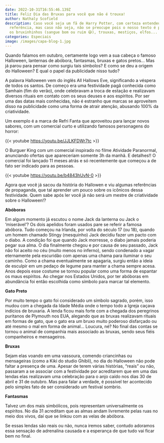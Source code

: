 ```yaml
---
date: 2022-10-31T16:55:46.139Z
title: Feliz Dia das Bruxas para você que não é trouxa!
author: Nathaly Scofield
description: Caso você seja um fã de Harry Potter, com certeza entendeu a nossa
  referência, mas caso não seja, não se preocupe pois o nosso texto é para todos
  os bruxinhinhos (sangue bom ou ruim 😅), trouxas, mestiços, elfos...
categories: Especiais
image: /images/capa-blog-1.jpg
---
```

Quando falamos em outubro, certamente logo vem a sua cabeça o famoso Halloween, lanternas de abóbora, fantasmas, bruxas e gatos pretos... Mas já parou para pensar como surgiu tais símbolos? E como se deu a origem do Halloween? E qual o papel da publicidade nisso tudo?

A palavra Halloween vem do inglês All Hallows Eve, significando a véspera de todos os santos. De começo era uma festividade pagã conhecida como Samhain (fim do verão), onde celebravam a troca de estação e realizavam diversos rituais em contato com os seus deuses e aos espíritos. Por ser uma das datas mais conhecidas, não é estranho que marcas se aproveitem disso na publicidade como uma forma de atrair atenção, abusando 100% da criatividade.

Um exemplo é a marca de Refri Fanta que aproveitou para lançar novos sabores, com um comercial curto e utilizando famosos personagens do horror:

{{< youtube https://youtu.be/JJLKFDWr7tc >}}

O Burguer King com um comercial inspirado no filme Atividade Paranormal, anunciando ofertas que apareceriam somente 3h da manhã. E detalhes!! O comercial foi lançado 11 meses atrás e só recentemente que começou a de fato ser indicado para as pessoas.



{{< youtube https://youtu.be/b4843hUvN-0 >}}

Agora que você já sacou da história do Hallowen e viu algumas referências de propaganda, que tal aprender um pouco sobre os icônicos dessa festividade. Quem sabe após ler você já não será um mestre de criatividade sobre o Halloween!?

**Abóboras**

Em algum momento já escutou o nome Jack da lanterna ou Jack o ‘miserável’? Os dois apelidos foram usados pare se referir a famosa abóbora. Tudo começou na Irlanda, por volta do século 17 (ou 18), quando um homem chamado Stingy (mesquinho) Jack decidiu fazer um pacto com o diabo. A condição foi que quando Jack morresse, o diabo jamais poderia pegar sua alma. O dia finalmente chegou e por causa de seu passado, Jack não foi aceito no céu (muito menos no inferno), sendo condenado a vagar eternamente pela escuridão com apenas uma chama para iluminar o seu caminho. Como a chama eventualmente se apagaria, surgiu então a ideia de esculpir em um pedaço de legume para manter a chama sempre acesa. Anos depois esse costume se tornou popular como uma forma de espantar os maus espíritos. Ao chegar nos Estados Unidos, por ter abóboras em abundância foi então escolhida como símbolo para marcar tal elemento.

**Gato Preto**

Por muito tempo o gato foi considerado um símbolo sagrado, porém, isso mudou com a chegada da Idade Média onde o tempo todo a Igreja caçava indícios de bruxaria. A lenda ficou mais forte com a chegada dos peregrinos puritanos de Plymouth nos EUA, alegando que as bruxas realizavam rituais em formas de gato, que o gato era um bruxo muito poderoso disfarçado ou até mesmo o mal em forma de animal... Loucura, né? No final das contas se tornou o animal de companhia mais associado as bruxas, sendo seus fiéis companheiros e mensageiros.

**Bruxas**

Sejam elas voando em uma vassoura, comendo criancinhas ou mensageiras (como a Kiki do studio Ghibli), no dia do Halloween não pode faltar a presença de uma. Apesar de terem várias histórias, “reais” ou não, passaram a se associar com a festividade por acreditarem que em uma das lendas elas realizavam uma celebração para o anjo caído nos dias 30 de abril e 31 de outubro. Mas para falar a verdade, é possível ter acontecido pelo simples fato de ser considerado um festival sombrio.

**Fantasmas**

Talvez um dos mais simbólicos, pois representam universalmente os espíritos. No dia 31 acreditam que as almas andam livremente pelas ruas no meio dos vivos, daí que se linkou com as velas de abóbora.

Se essas lendas são reais ou não, nunca iremos saber, contudo adoramos essa sensação de adrenalina causada e a esperança de que tudo vai ficar bem no final.